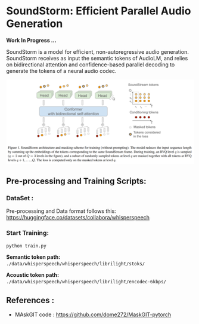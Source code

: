 # SoundStorm: Efficient Parallel Audio Generation 

**Work In Progress ...**

SoundStorm is a model for efficient, non-autoregressive audio generation. SoundStorm receives as input the semantic tokens of
AudioLM, and relies on bidirectional attention and confidence-based parallel decoding to generate the tokens of a neural audio codec.

![](arch.png)

## Pre-processing and Training Scripts:

### DataSet :

Pre-processing and Data format follows this: https://huggingface.co/datasets/collabora/whisperspeech



### Start Training:
```
python train.py
```
**Semantic token path:** `./data/whisperspeech/whisperspeech/librilight/stoks/`

**Acoustic token path:** `./data/whisperspeech/whisperspeech/librilight/encodec-6kbps/`






## References :

* MAskGIT code : https://github.com/dome272/MaskGIT-pytorch

